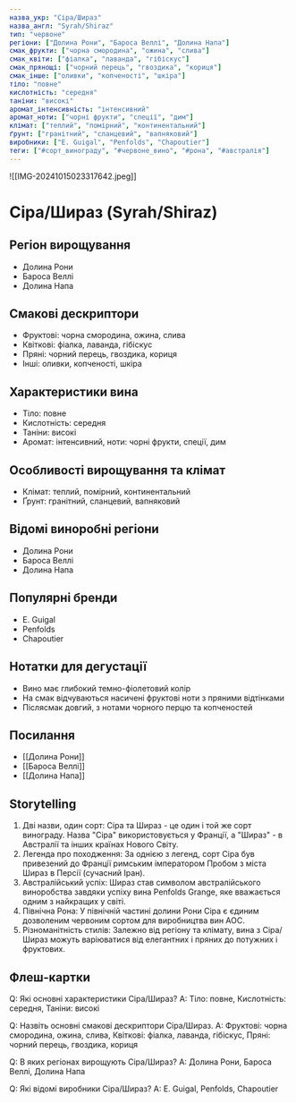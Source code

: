 ```yaml
---
назва_укр: "Сіра/Шираз"
назва_англ: "Syrah/Shiraz"
тип: "червоне"
регіони: ["Долина Рони", "Бароса Веллі", "Долина Напа"]
смак_фрукти: ["чорна смородина", "ожина", "слива"]
смак_квіти: ["фіалка", "лаванда", "гібіскус"]
смак_прянощі: ["чорний перець", "гвоздика", "кориця"]
смак_інше: ["оливки", "копченості", "шкіра"]
тіло: "повне"
кислотність: "середня"
таніни: "високі"
аромат_інтенсивність: "інтенсивний"
аромат_ноти: ["чорні фрукти", "спеції", "дим"]
клімат: ["теплий", "помірний", "континентальний"]
ґрунт: ["гранітний", "сланцевий", "вапняковий"]
виробники: ["E. Guigal", "Penfolds", "Chapoutier"]
теги: ["#сорт_винограду", "#червоне_вино", "#рона", "#австралія"]
---
```

![[IMG-20241015023317642.jpeg]]
# Сіра/Шираз (Syrah/Shiraz)

## Регіон вирощування
- Долина Рони
- Бароса Веллі
- Долина Напа

## Смакові дескриптори
- Фруктові: чорна смородина, ожина, слива
- Квіткові: фіалка, лаванда, гібіскус
- Пряні: чорний перець, гвоздика, кориця
- Інші: оливки, копченості, шкіра

## Характеристики вина
- Тіло: повне
- Кислотність: середня
- Таніни: високі
- Аромат: інтенсивний, ноти: чорні фрукти, спеції, дим

## Особливості вирощування та клімат
- Клімат: теплий, помірний, континентальний
- Ґрунт: гранітний, сланцевий, вапняковий

## Відомі виноробні регіони
- Долина Рони
- Бароса Веллі
- Долина Напа

## Популярні бренди
- E. Guigal
- Penfolds
- Chapoutier

## Нотатки для дегустації
- Вино має глибокий темно-фіолетовий колір
- На смак відчуваються насичені фруктові ноти з пряними відтінками
- Післясмак довгий, з нотами чорного перцю та копченостей

## Посилання
- [[Долина Рони]]
- [[Бароса Веллі]]
- [[Долина Напа]]

## Storytelling
1. Дві назви, один сорт: Сіра та Шираз - це один і той же сорт винограду. Назва "Сіра" використовується у Франції, а "Шираз" - в Австралії та інших країнах Нового Світу.
2. Легенда про походження: За однією з легенд, сорт Сіра був привезений до Франції римським імператором Пробом з міста Шираз в Персії (сучасний Іран).
3. Австралійський успіх: Шираз став символом австралійського виноробства завдяки успіху вина Penfolds Grange, яке вважається одним з найкращих у світі.
4. Північна Рона: У північній частині долини Рони Сіра є єдиним дозволеним червоним сортом для виробництва вин AOC.
5. Різноманітність стилів: Залежно від регіону та клімату, вина з Сіра/Шираз можуть варіюватися від елегантних і пряних до потужних і фруктових.

## Флеш-картки
Q: Які основні характеристики Сіра/Шираз?
A: Тіло: повне, Кислотність: середня, Таніни: високі

Q: Назвіть основні смакові дескриптори Сіра/Шираз.
A: Фруктові: чорна смородина, ожина, слива, Квіткові: фіалка, лаванда, гібіскус, Пряні: чорний перець, гвоздика, кориця

Q: В яких регіонах вирощують Сіра/Шираз?
A: Долина Рони, Бароса Веллі, Долина Напа

Q: Які відомі виробники Сіра/Шираз?
A: E. Guigal, Penfolds, Chapoutier